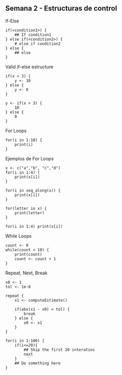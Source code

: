 ## Semana 2 - Estructuras de control

If-Else
```
if(<condition1>) {
	## If condition1
} else if(<condition2>) {
	# else if condition2
} else {
	## else
}
```

Valid if-else estructure
```
if(x > 3) {
	y <- 10
} else {
	y <- 0
}
```
```
y <- if(x > 3) {
	10
} else {
	0
}
```

For Loops
```
for(i in 1:10) {
	print(i)
}
```
Ejemplos de For Loops
```
x <- c("a","b", "c","d")
for(i in 1:4) {
	print(x[i])
}

for(i in seq_along(x)) {
	print(x[i])
}

for(letter in x) {
	print(letter)
}

for(i in 1:4) print(x[i])
```

While Loops
```
count <- 0
while(count < 10) {
	print(count)
	count <- count + 1
}
```

Repeat, Next, Break

```
x0 <- 1
tol <- 1e-8

repeat {
	x1 <- computeEstimate()

	if(abs(x1 - x0) < tol) {
		break
	} else {
		x0 <- x1
	}
}
```
```
for(i in 1:100) {
	if(i<=20){
		## Skip the first 20 interatios
		next
	}
	## Do something here
}
```
